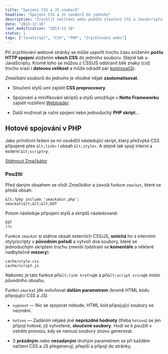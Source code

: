 ```yaml
---
title: "Spojení CSS a JS souborů"
headline: "Spojení CSS a JS souborů do jednoho"
description: "Zrychlit načítání webu pomůže sloučení CSS a JavaScriptu do jednoho souboru. Hotové řešení v PHP."
date: "2013-12-16"
last_modification: "2013-12-18"
status: 1
tags: ["JavaScript", "CSS", "PHP", "Zrychlování webu"]
---
```


Při zrychlování webové stránky se může uspořit trochu času snížením **počtu HTTP spojení** složením **všech CSS** do jednoho souboru. Stejně tak u JavaScriptu. Kromě toho se můžou z CSS/JS odstranit bílé znaky (což trochu srazí i **datovou velikost** a může odradit pár [kopírovačů](/kopirovani)).

*Zmačkání* souborů do jednoho je vhodné nějak **zautomatisovat**.

  - Sloučení stylů umí zajistit **CSS preprocesory**.

  - Spojování a minifikování skriptů a stylů umožňuje v **Nette Frameworku** zajistit rozšíření [Webloader](http://addons.nette.org/cs/webloader).

  - Další možnost je ruční spojení nebo jednoduchý **PHP skript**…

## Hotové spojování v PHP

Jako primitivní řešení se mi osvědčil následující skript, který přežvýká CSS připojené přes `&lt;link>` i obsah `&lt;style>`. A stejně tak spojí interní a externí `&lt;script>`y.

[Stáhnout Zmačkátor](/files/slouceni-js-css/zmackator.rar)

### Použití

Před daným obsahem se vloží *Zmačkátor* a zavolá funkce `zmackat`, které se předá obsah:

```
&lt;?php include 'zmackator.php';
zmackat(&lt;&lt;&lt;EOT
```

Potom následuje připojení stylů a skriptů následované:

```
EOT
)?>
```

Funkce `zmackat` si stáhne obsah externích CSS/JS, **smíchá** ho s interními styly/scripty v **původním pořadí** a  vytvoří dva soubory, které se jednoduchým skriptem trochu zmenší (odstraní se **komentáře** a některé nadbytečné **mezery**):

```
cache/style.css
cache/script.js

```

Nakonec je tato funkce při`&lt;link href>`uje a při`&lt;script src>`uje místo původního obsahu.

Funkci `zmackat` jde ovlivňovat **dalším parametrem** (kromě HTML kódu připojující CSS a JS).

  - `vypnout` — Nic se spojovat nebude, HTML kód připojující soubory se nezmění.

  - `hotovo` — Zadáním nějaké jiné **neprázdné hodnoty** (třeba `hotovo`) se jen připojí hotové, již vytvořené, **sloučené soubory**. Hodí se k použití v ostrém provozu, kdy se nemusí soubory znovu generovat.

  - S **prázdným** nebo **nezadaným** druhým parametrem se při každém načtení CSS a JS přegenerují, přepíší a připojí do stránky.